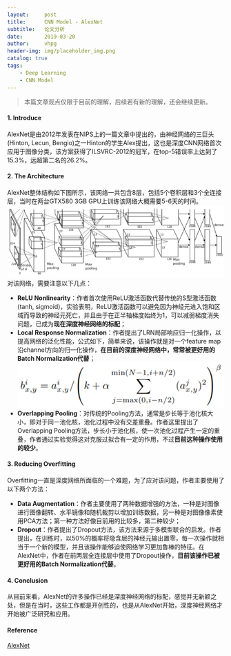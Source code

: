 ```yaml
---
layout:     post
title:      CNN Model - AlexNet
subtitle:   论文分析
date:       2019-03-20
author:     vhpg
header-img: img/placeholder_img.png
catalog: true
tags:
    - Deep Learning
    - CNN Model
---
```

> 本篇文章观点仅限于目前的理解，后续若有新的理解，还会继续更新。

#### 1. Introduce
  AlexNet是由2012年发表在NIPS上的一篇文章中提出的，由神经网络的三巨头(Hinton, Lecun, Bengio)之一Hinton的学生Alex提出，这也是深度CNN网络首次应用于图像分类，该方案获得了ILSVRC-2012的冠军，在top-5错误率上达到了15.3%，远超第二名的26.2%。

#### 2. The Architecture
  AlexNet整体结构如下图所示，该网络一共包含8层，包括5个卷积层和3个全连接层，当时在两台GTX580 3GB GPU上训练该网络大概需要5-6天的时间。
  ![AlexNet-Net](/img/AlexNet-Net.png)
  对该网络，需要注意以下几点：
  * **ReLU Nonlinearity**：作者首次使用ReLU激活函数代替传统的S型激活函数(tanh, sigmoid)，实验表明，ReLU激活函数可以避免因为神经元进入饱和区域而导致的神经元死亡，并且由于在正半轴梯度始终为1，可以减弱梯度消失问题，已成为**现在深度神经网络的标配**；
  * **Local Response Normalization**：作者提出了LRN局部响应归一化操作，以提高网络的泛化性能，公式如下，简单来说，该操作就是对一个feature map沿channel方向的归一化操作，**在目前的深度神经网络中，常常被更好用的Batch Normalization代替**；
    ![2019-03-20_090256](/assets/2019-03-20_090256.png)
  * **Overlapping Pooling**：对传统的Pooling方法，通常是步长等于池化核大小，即对于同一池化核，池化过程中没有交差重叠。作者这里提出了Overlapping Pooling方法，步长小于池化核，使一次池化过程产生一定的重叠，作者通过实验觉得这对克服过拟合有一定的作用，不过**目前这种操作使用的较少**。

#### 3. Reducing Overfitting
  Overfitting一直是深度网络所面临的一个难题，为了应对该问题，作者主要使用了以下两个方法：
  * **Data Augmentation**：作者主要使用了两种数据增强的方法，一种是对图像进行图像翻转、水平镜像和随机裁剪以增加训练数据，另一种是对图像像素使用PCA方法；第一种方法好像目前用的比较多，第二种较少；
  * **Dropout**：作者提出了Dropout方法，该方法来源于多模型联合的启发。作者提出，在训练时，以50%的概率将隐含层的神经元输出置零，每一次操作就相当于一个新的模型，并且该操作能够迫使网络学习更加鲁棒的特征。在AlexNet中，作者在前两层全连接层中使用了Dropout操作，**目前该操作已被更好用的Batch Normalization代替**。

#### 4. Conclusion
  从目前来看，AlexNet的许多操作已经是深度神经网络的标配，感觉并无新颖之处，但是在当时，这些工作都是开创性的，也是从AlexNet开始，深度神经网络才开始被广泛研究和应用。

#### Reference
[AlexNet](https://papers.nips.cc/paper/4824-imagenet-classification-with-deep-convolutional-neural-networks.pdf)
